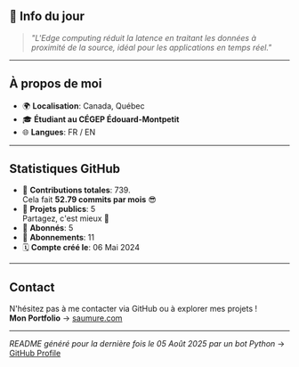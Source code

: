 

## 💭 Info du jour
> *"L'Edge computing réduit la latence en traitant les données à proximité de la source, idéal pour les applications en temps réel."*

---

## À propos de moi
- 🌍 **Localisation**: Canada, Québec
- 🎓 **Étudiant au CÉGEP Édouard-Montpetit**
- 🌐 **Langues**: FR / EN

---

## Statistiques GitHub
- 🧮 **Contributions totales**: 739.  
  Cela fait **52.79 commits par mois** 😎
- 📂 **Projets publics**: 5  
  Partagez, c'est mieux 🤝
- 👥 **Abonnés**: 5
- 👀 **Abonnements**: 11
- 🗓️ **Compte créé le**: 06 Mai 2024

---

## Contact
N'hésitez pas à me contacter via GitHub ou à explorer mes projets !  
**Mon Portfolio** -> [saumure.com](https://saumure.com)

---

*README généré pour la dernière fois le 05 Août 2025 par un bot Python* -> [GitHub Profile](https://github.com/HenriSaumure/HenriSaumure)
